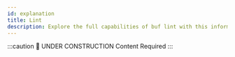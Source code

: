 ```yaml
---
id: explanation
title: Lint
description: Explore the full capabilities of buf lint with this informative reference material, containing expert advice and best practices.
---
```




:::caution 🚧 UNDER CONSTRUCTION
Content Required
:::
